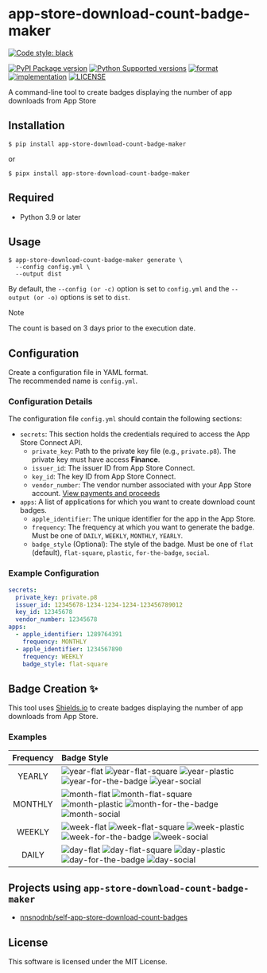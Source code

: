 # app-store-download-count-badge-maker

[![Code style: black](https://img.shields.io/badge/code%20style-black-000000.svg)](https://github.com/psf/black)

[![PyPI Package version](https://badge.fury.io/py/app-store-download-count-badge-maker.svg)](https://pypi.org/project/app-store-download-count-badge-maker)
[![Python Supported versions](https://img.shields.io/pypi/pyversions/app-store-download-count-badge-maker.svg)](https://pypi.org/project/app-store-download-count-badge-maker)
[![format](https://img.shields.io/pypi/format/app-store-download-count-badge-maker.svg)](https://pypi.org/project/app-store-download-count-badge-maker)
[![implementation](https://img.shields.io/pypi/implementation/app-store-download-count-badge-maker.svg)](https://pypi.org/project/app-store-download-count-badge-maker)
[![LICENSE](https://img.shields.io/pypi/l/app-store-download-count-badge-maker.svg)](https://pypi.org/project/app-store-download-count-badge-maker)


A command-line tool to create badges displaying the number of app downloads from App Store

## Installation

```shell
$ pip install app-store-download-count-badge-maker
```

or

```shell
$ pipx install app-store-download-count-badge-maker
```

## Required

- Python 3.9 or later

## Usage

```shell
$ app-store-download-count-badge-maker generate \
  --config config.yml \
  --output dist
```

By default, the `--config (or -c)` option is set to `config.yml` and the `--output (or -o)` options is set to `dist`.

> [!NOTE]
> The count is based on 3 days prior to the execution date.

## Configuration

Create a configuration file in YAML format.  
The recommended name is `config.yml`.

### Configuration Details

The configuration file `config.yml` should contain the following sections:

- `secrets`: This section holds the credentials required to access the App Store Connect API.
  - `private_key`: Path to the private key file (e.g., `private.p8`). The private key must have access **Finance**.
  - `issuer_id`: The issuer ID from App Store Connect.
  - `key_id`: The key ID from App Store Connect.
  - `vendor_number`: The vendor number associated with your App Store account. [View payments and proceeds](https://developer.apple.com/help/app-store-connect/getting-paid/view-payments-and-proceeds)
- `apps`: A list of applications for which you want to create download count badges.
  - `apple_identifier`: The unique identifier for the app in the App Store.
  - `frequency`: The frequency at which you want to generate the badge. Must be one of `DAILY`, `WEEKLY`, `MONTHLY`, `YEARLY`.
  - `badge_style` (Optional): The style of the badge. Must be one of `flat` (default), `flat-square`, `plastic`, `for-the-badge`, `social`.

### Example Configuration

```yaml
secrets:
  private_key: private.p8
  issuer_id: 12345678-1234-1234-1234-123456789012
  key_id: 12345678
  vendor_number: 12345678
apps:
  - apple_identifier: 1289764391
    frequency: MONTHLY
  - apple_identifier: 1234567890
    frequency: WEEKLY
    badge_style: flat-square
```

## Badge Creation :sparkles:

This tool uses [Shields.io](https://shields.io/) to create badges displaying the number of app downloads from App Store.

### Examples

|  Frequency  | Badge Style                                                                                                                                                                                                                                                                                                                                                                                                                                                                                                                                                                                 |
|:-----------:|:--------------------------------------------------------------------------------------------------------------------------------------------------------------------------------------------------------------------------------------------------------------------------------------------------------------------------------------------------------------------------------------------------------------------------------------------------------------------------------------------------------------------------------------------------------------------------------------------|
|   YEARLY    | ![year-flat](https://img.shields.io/badge/download-1.2k%2Fyear-brightgreen?style=flat&cacheSeconds=31536000) ![year-flat-square](https://img.shields.io/badge/download-123%2Fyear-green?style=flat-square&cacheSeconds=31536000) ![year-plastic](https://img.shields.io/badge/download-99%2Fyear-yellowgreen?style=plastic&cacheSeconds=31536000) ![year-for-the-badge](https://img.shields.io/badge/download-9%2Fyear-yellow?style=for-the-badge&cacheSeconds=31536000) ![year-social](https://img.shields.io/badge/download-0%2Fyear-yellow?style=social&cacheSeconds=31536000)           |
|   MONTHLY   | ![month-flat](https://img.shields.io/badge/download-1.2k%2Fmonth-brightgreen?style=flat&cacheSeconds=31536000) ![month-flat-square](https://img.shields.io/badge/download-123%2Fmonth-green?style=flat-square&cacheSeconds=31536000) ![month-plastic](https://img.shields.io/badge/download-99%2Fmonth-yellowgreen?style=plastic&cacheSeconds=31536000) ![month-for-the-badge](https://img.shields.io/badge/download-9%2Fmonth-yellow?style=for-the-badge&cacheSeconds=31536000) ![month-social](https://img.shields.io/badge/download-0%2Fmonth-yellow?style=social&cacheSeconds=31536000) |
|   WEEKLY    | ![week-flat](https://img.shields.io/badge/download-1.2k%2Fweek-brightgreen?style=flat&cacheSeconds=31536000) ![week-flat-square](https://img.shields.io/badge/download-123%2Fweek-green?style=flat-square&cacheSeconds=31536000) ![week-plastic](https://img.shields.io/badge/download-99%2Fweek-yellowgreen?style=plastic&cacheSeconds=31536000) ![week-for-the-badge](https://img.shields.io/badge/download-9%2Fweek-yellow?style=for-the-badge&cacheSeconds=31536000) ![week-social](https://img.shields.io/badge/download-0%2Fweek-yellow?style=social&cacheSeconds=31536000)           |
|    DAILY    | ![day-flat](https://img.shields.io/badge/download-1.2k%2Fday-brightgreen?style=flat&cacheSeconds=31536000) ![day-flat-square](https://img.shields.io/badge/download-123%2Fday-green?style=flat-square&cacheSeconds=31536000) ![day-plastic](https://img.shields.io/badge/download-99%2Fday-yellowgreen?style=plastic&cacheSeconds=31536000) ![day-for-the-badge](https://img.shields.io/badge/download-9%2Fday-yellow?style=for-the-badge&cacheSeconds=31536000) ![day-social](https://img.shields.io/badge/download-0%2Fday-yellow?style=social&cacheSeconds=31536000)                     |

## Projects using `app-store-download-count-badge-maker`

- [nnsnodnb/self-app-store-download-count-badges](https://github.com/nnsnodnb/self-app-store-download-count-badges)

## License

This software is licensed under the MIT License.
